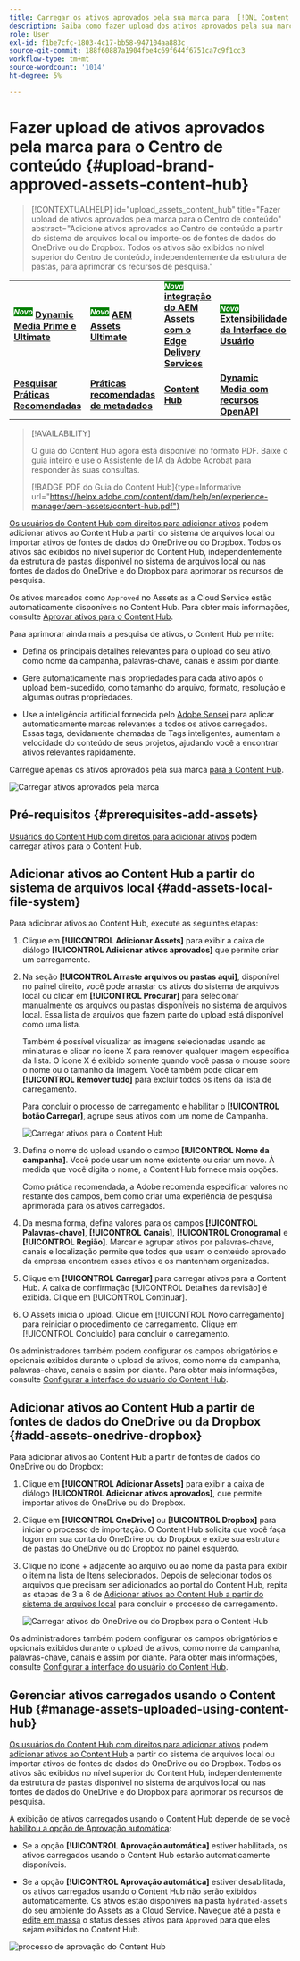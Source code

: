 ```yaml
---
title: Carregar os ativos aprovados pela sua marca para  [!DNL Content Hub]
description: Saiba como fazer upload dos ativos aprovados pela sua marca para o Content Hub
role: User
exl-id: f1be7cfc-1803-4c17-bb58-947104aa883c
source-git-commit: 188f60887a1904fbe4c69f644f6751ca7c9f1cc3
workflow-type: tm+mt
source-wordcount: '1014'
ht-degree: 5%

---
```


# Fazer upload de ativos aprovados pela marca para o Centro de conteúdo {#upload-brand-approved-assets-content-hub}

>[!CONTEXTUALHELP]
>id="upload_assets_content_hub"
>title="Fazer upload de ativos aprovados pela marca para o Centro de conteúdo"
>abstract="Adicione ativos aprovados ao Centro de conteúdo a partir do sistema de arquivos local ou importe-os de fontes de dados do OneDrive ou do Dropbox. Todos os ativos são exibidos no nível superior do Centro de conteúdo, independentemente da estrutura de pastas, para aprimorar os recursos de pesquisa."

<table>
    <tr>
        <td>
            <sup style= "background-color:#008000; color:#FFFFFF; font-weight:bold"><i>Novo</i></sup> <a href="/help/assets/dynamic-media/dm-prime-ultimate.md"><b>Dynamic Media Prime e Ultimate</b></a>
        </td>
        <td>
            <sup style= "background-color:#008000; color:#FFFFFF; font-weight:bold"><i>Novo</i></sup> <a href="/help/assets/assets-ultimate-overview.md"><b>AEM Assets Ultimate</b></a>
        </td>
        <td>
            <sup style= "background-color:#008000; color:#FFFFFF; font-weight:bold"><i>Nova</i></sup> <a href="/help/assets/integrate-aem-assets-edge-delivery-services.md"><b>integração do AEM Assets com o Edge Delivery Services</b></a>
        </td>
        <td>
            <sup style= "background-color:#008000; color:#FFFFFF; font-weight:bold"><i>Novo</i></sup> <a href="/help/assets/aem-assets-view-ui-extensibility.md"><b>Extensibilidade da Interface do Usuário</b></a>
        </td>
          <td>
            <sup style= "background-color:#008000; color:#FFFFFF; font-weight:bold"><i>Novo</i></sup> <a href="/help/assets/dynamic-media/enable-dynamic-media-prime-and-ultimate.md"><b>Habilitar o Dynamic Media Prime e o Ultimate</b></a>
        </td>
    </tr>
    <tr>
        <td>
            <a href="/help/assets/search-best-practices.md"><b>Pesquisar Práticas Recomendadas</b></a>
        </td>
        <td>
            <a href="/help/assets/metadata-best-practices.md"><b>Práticas recomendadas de metadados</b></a>
        </td>
        <td>
            <a href="/help/assets/product-overview.md"><b>Content Hub</b></a>
        </td>
        <td>
            <a href="/help/assets/dynamic-media-open-apis-overview.md"><b>Dynamic Media com recursos OpenAPI</b></a>
        </td>
        <td>
            <a href="https://developer.adobe.com/experience-cloud/experience-manager-apis/"><b>documentação para desenvolvedores do AEM Assets</b></a>
        </td>
    </tr>
</table>

>[!AVAILABILITY]
>
>O guia do Content Hub agora está disponível no formato PDF. Baixe o guia inteiro e use o Assistente de IA da Adobe Acrobat para responder às suas consultas.
>
>[!BADGE PDF do Guia do Content Hub]{type=Informative url="https://helpx.adobe.com/content/dam/help/en/experience-manager/aem-assets/content-hub.pdf"}

[Os usuários do Content Hub com direitos para adicionar ativos](/help/assets/deploy-content-hub.md#onboard-content-hub-users-add-assets) podem adicionar ativos ao Content Hub a partir do sistema de arquivos local ou importar ativos de fontes de dados do OneDrive ou do Dropbox. Todos os ativos são exibidos no nível superior do Content Hub, independentemente da estrutura de pastas disponível no sistema de arquivos local ou nas fontes de dados do OneDrive e do Dropbox para aprimorar os recursos de pesquisa.

Os ativos marcados como `Approved` no Assets as a Cloud Service estão automaticamente disponíveis no Content Hub. Para obter mais informações, consulte [Aprovar ativos para o Content Hub](/help/assets/approve-assets-content-hub.md).

Para aprimorar ainda mais a pesquisa de ativos, o Content Hub permite:

* Defina os principais detalhes relevantes para o upload do seu ativo, como nome da campanha, palavras-chave, canais e assim por diante.

* Gere automaticamente mais propriedades para cada ativo após o upload bem-sucedido, como tamanho do arquivo, formato, resolução e algumas outras propriedades.

* Use a inteligência artificial fornecida pelo [Adobe Sensei](https://www.adobe.com/br/sensei.html) para aplicar automaticamente marcas relevantes a todos os ativos carregados. Essas tags, devidamente chamadas de Tags inteligentes, aumentam a velocidade do conteúdo de seus projetos, ajudando você a encontrar ativos relevantes rapidamente.

Carregue apenas os ativos aprovados pela sua marca [para a Content Hub](/help/assets/approve-assets.md).

![Carregar ativos aprovados pela marca](assets/upload-brand-approved-assets.png)

## Pré-requisitos {#prerequisites-add-assets}

[Usuários do Content Hub com direitos para adicionar ativos](/help/assets/deploy-content-hub.md#onboard-content-hub-users-add-assets) podem carregar ativos para o Content Hub.

## Adicionar ativos ao Content Hub a partir do sistema de arquivos local {#add-assets-local-file-system}

Para adicionar ativos ao Content Hub, execute as seguintes etapas:

1. Clique em **[!UICONTROL Adicionar Assets]** para exibir a caixa de diálogo **[!UICONTROL Adicionar ativos aprovados]** que permite criar um carregamento.

1. Na seção **[!UICONTROL Arraste arquivos ou pastas aqui]**, disponível no painel direito, você pode arrastar os ativos do sistema de arquivos local ou clicar em **[!UICONTROL Procurar]** para selecionar manualmente os arquivos ou pastas disponíveis no sistema de arquivos local. Essa lista de arquivos que fazem parte do upload está disponível como uma lista.


   Também é possível visualizar as imagens selecionadas usando as miniaturas e clicar no ícone X para remover qualquer imagem específica da lista. O ícone X é exibido somente quando você passa o mouse sobre o nome ou o tamanho da imagem. Você também pode clicar em **[!UICONTROL Remover tudo]** para excluir todos os itens da lista de carregamento.

   Para concluir o processo de carregamento e habilitar o **[!UICONTROL botão Carregar]**, agrupe seus ativos com um nome de Campanha.

   ![Carregar ativos para o Content Hub](assets/upload-assets-content-hub.png)

1. Defina o nome do upload usando o campo **[!UICONTROL Nome da campanha]**. Você pode usar um nome existente ou criar um novo. À medida que você digita o nome, a Content Hub fornece mais opções. <!--You can define multiple Campaign names for your upload. While you are typing a name, either click anywhere else within the dialog box or press the `,` (Comma) key to register the name.-->

   Como prática recomendada, a Adobe recomenda especificar valores no restante dos campos, bem como criar uma experiência de pesquisa aprimorada para os ativos carregados.

1. Da mesma forma, defina valores para os campos **[!UICONTROL Palavras-chave]**, **[!UICONTROL Canais]**, **[!UICONTROL Cronograma]** e **[!UICONTROL Região]**. Marcar e agrupar ativos por palavras-chave, canais e localização permite que todos que usam o conteúdo aprovado da empresa encontrem esses ativos e os mantenham organizados.

1. Clique em **[!UICONTROL Carregar]** para carregar ativos para a Content Hub. A caixa de confirmação [!UICONTROL Detalhes da revisão] é exibida. Clique em [!UICONTROL Continuar].

1. O Assets inicia o upload. Clique em [!UICONTROL Novo carregamento] para reiniciar o procedimento de carregamento. Clique em [!UICONTROL Concluído] para concluir o carregamento.

Os administradores também podem configurar os campos obrigatórios e opcionais exibidos durante o upload de ativos, como nome da campanha, palavras-chave, canais e assim por diante. Para obter mais informações, consulte [Configurar a interface do usuário do Content Hub](configure-content-hub-ui-options.md#configure-upload-options-content-hub).


## Adicionar ativos ao Content Hub a partir de fontes de dados do OneDrive ou da Dropbox {#add-assets-onedrive-dropbox}

Para adicionar ativos ao Content Hub a partir de fontes de dados do OneDrive ou do Dropbox:

1. Clique em **[!UICONTROL Adicionar Assets]** para exibir a caixa de diálogo **[!UICONTROL Adicionar ativos aprovados]**, que permite importar ativos do OneDrive ou do Dropbox.

1. Clique em **[!UICONTROL OneDrive]** ou **[!UICONTROL Dropbox]** para iniciar o processo de importação. O Content Hub solicita que você faça logon em sua conta do OneDrive ou do Dropbox e exibe sua estrutura de pastas do OneDrive ou do Dropbox no painel esquerdo.

1. Clique no ícone + adjacente ao arquivo ou ao nome da pasta para exibir o item na lista de Itens selecionados. Depois de selecionar todos os arquivos que precisam ser adicionados ao portal do Content Hub, repita as etapas de 3 a 6 de [Adicionar ativos ao Content Hub a partir do sistema de arquivos local](#add-assets-local-file-system) para concluir o processo de carregamento.

   ![Carregar ativos do OneDrive ou do Dropbox para o Content Hub](assets/add-assets-onedrive-dropbox.png)

Os administradores também podem configurar os campos obrigatórios e opcionais exibidos durante o upload de ativos, como nome da campanha, palavras-chave, canais e assim por diante. Para obter mais informações, consulte [Configurar a interface do usuário do Content Hub](configure-content-hub-ui-options.md#configure-upload-options-content-hub).

## Gerenciar ativos carregados usando o Content Hub {#manage-assets-uploaded-using-content-hub}

[Os usuários do Content Hub com direitos para adicionar ativos](/help/assets/deploy-content-hub.md#onboard-content-hub-users-add-assets) podem [adicionar ativos ao Content Hub](/help/assets/upload-brand-approved-assets.md) a partir do sistema de arquivos local ou importar ativos de fontes de dados do OneDrive ou do Dropbox. Todos os ativos são exibidos no nível superior do Content Hub, independentemente da estrutura de pastas disponível no sistema de arquivos local ou nas fontes de dados do OneDrive e do Dropbox para aprimorar os recursos de pesquisa.

A exibição de ativos carregados usando o Content Hub depende de se você [habilitou a opção de Aprovação automática](/help/assets/configure-content-hub-ui-options.md#configure-import-options-content-hub):

* Se a opção **[!UICONTROL Aprovação automática]** estiver habilitada, os ativos carregados usando o Content Hub estarão automaticamente disponíveis.

* Se a opção **[!UICONTROL Aprovação automática]** estiver desabilitada, os ativos carregados usando o Content Hub não serão exibidos automaticamente. Os ativos estão disponíveis na pasta `hydrated-assets` do seu ambiente do Assets as a Cloud Service. Navegue até a pasta e [edite em massa](#bulk-approve-assets-content-hub) o status desses ativos para `Approved` para que eles sejam exibidos no Content Hub.

![processo de aprovação do Content Hub](/help/assets/assets/content-hub-approval.png)
